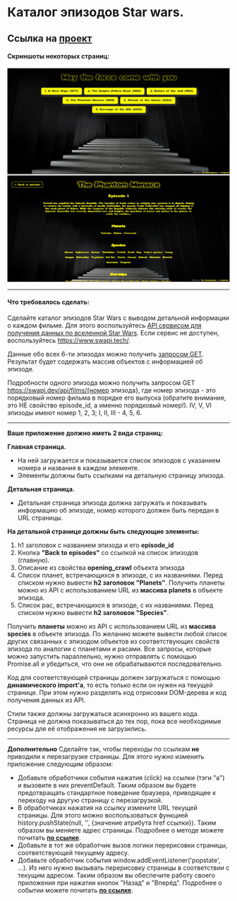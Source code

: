 # Каталог эпизодов Star wars.

Ссылка на **[проект](https://kikhay-nik.github.io/starWars-episodes/)**
---

#### Скриншоты некоторых страниц:
![Скриншот главной](./image/starWars-episodes-main.jpg 'Скриншот главной')
![Скриншот главной](./image/starWars-episodes-detail.jpg 'Скриншот эпизода 1977 года')

---

#### Что требовалось сделать:

Сделайте каталог эпизодов Star Wars с выводом детальной информации о каждом фильме. Для этого воспользуйтесь [API сервисом для получения данных по вселенной Star Wars](https://swapi.dev/ 'API сервис для получения данных по вселенной Star Wars'). Если сервис не доступен, воспользуйтесь https://www.swapi.tech/.

Данные обо всех 6-ти эпизодах можно получить [запросом GET](https://swapi.dev/api/films/ 'запрос GET'). Результат будет содержать массив объектов с информацией об эпизоде.

Подробности одного эпизода можно получить запросом GET https://swapi.dev/api/films/{номер эпизода}, где номер эпизода - это порядковый номер фильма в порядке его выпуска (обратите внимание, это НЕ свойство episode_id, а именно порядковый номер!). IV, V, VI эпизоды имеют номер 1, 2, 3; I, II, III - 4, 5, 6.

---

**Ваше приложение должно иметь 2 вида страниц:**

**Главная страница.**
- На ней загружается и показывается список эпизодов с указанием номера и названия в каждом элементе.
- Элементы должны быть ссылками на детальную страницу эпизода.

**Детальная страница.**
- Детальная страница эпизода должна загружать и показывать информацию об эпизоде, номер которого должен быть передан в URL страницы.

**На детальной странице должны быть следующие элементы:**
1. h1 заголовок с названием эпизода и его **episode_id**
2. Кнопка **"Back to episodes"** со ссылкой на список эпизодов (главную).
3. Описание из свойства **opening_crawl** объекта эпизода
4. Список планет, встречающихся в эпизоде, с их названиями. Перед списком нужно вывести **h2 заголовок "Planets"**. Получить планеты можно из API с использованием URL из **массива planets** в объекте эпизода.
5. Список рас, встречающихся в эпизоде, с их названиями. Перед списком нужно вывести **h2 заголовок "Species"**.

Получить **планеты** можно из API с использованием URL из **массива species** в объекте эпизода.
По желанию можете вывести любой список других связанных с эпизодом объектов из соответствующих свойств эпизода по аналогии с планетами и расами.
Все запросы, которые можно запустить параллельно, нужно отправлять с помощью Promise.all и убедиться, что они не обрабатываются последовательно.

Код для соответствующей страницы должен загружаться с помощью **динамического import'а**, то есть только если он нужен на текущей странице. При этом нужно разделять код отрисовки DOM-дерева и код получения данных из API.

Стили также должны загружаться асинхронно из вашего кода. Страница не должна показываться до тех пор, пока все необходимые ресурсы для её отображения не загрузились.

---

**Дополнительно**
Сделайте так, чтобы переходы по ссылкам **не** приводили к перезагрузке страницы. Для этого нужно изменить приложение следующим образом:
- Добавьте обработчики события нажатия (click) на ссылки (тэги "a") и вызовите в них preventDefault. Таким образом вы будете предотвращать стандартное поведение браузера, приводящее к переходу на другую страницу с перезагрузкой.
- В обработчиках нажатия на ссылку измените URL текущей страницы. Для этого можно воспользоваться функцией history.pushState(null, '', {значение атрибута href ссылки}). Таким образом вы меняете адрес страницы. Подробнее о методе можете почитать **[по ссылке](https://developer.mozilla.org/ru/docs/Web/API/History/pushState)**.
- Добавьте в тот же обработчик вызов логики перерисовки страницы, соответствующей текущему адресу.
- Добавьте обработчик события window.addEventListener('popstate', ...). Из него нужно вызывать перерисовку страницы в соответствии с текущим адресом. Таким образом вы обеспечите работу своего приложения при нажатии кнопок "Назад" и "Вперёд". Подробнее о событии можете почитать **[по ссылке](https://developer.mozilla.org/ru/docs/Web/API/Window/popstate_event)**.
